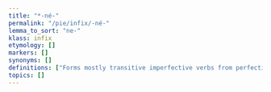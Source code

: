 ```yaml
---
title: "*-né-"
permalink: "/pie/infix/-né-"
lemma_to_sort: "ne-"
klass: infix
etymology: []
markers: []
synonyms: []
definitions: ["Forms mostly transitive imperfective verbs from perfective intransitive roots."]
topics: []
---
```

